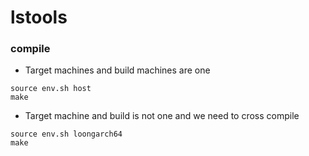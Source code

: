 # lstools

### compile

- Target machines and build machines are one
```
source env.sh host
make
```
- Target machine and build is not one and we need to cross compile
```
source env.sh loongarch64
make
```
